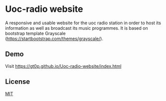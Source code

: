 # Uoc-radio website
A responsive and usable website for the uoc radio station in order to host its information as well as broadcast its music programmes. It is based on bootstrap template Grayscale (https://startbootstrap.com/themes/grayscale/).

## Demo

Visit https://gt0p.github.io/Uoc-radio-website/index.html


## License
[MIT](https://choosealicense.com/licenses/mit/)
